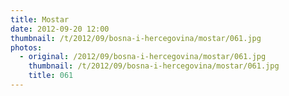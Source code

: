 ```yaml
---
title: Mostar
date: 2012-09-20 12:00
thumbnail: /t/2012/09/bosna-i-hercegovina/mostar/061.jpg
photos:
  - original: /2012/09/bosna-i-hercegovina/mostar/061.jpg
    thumbnail: /t/2012/09/bosna-i-hercegovina/mostar/061.jpg
    title: 061
---
```


